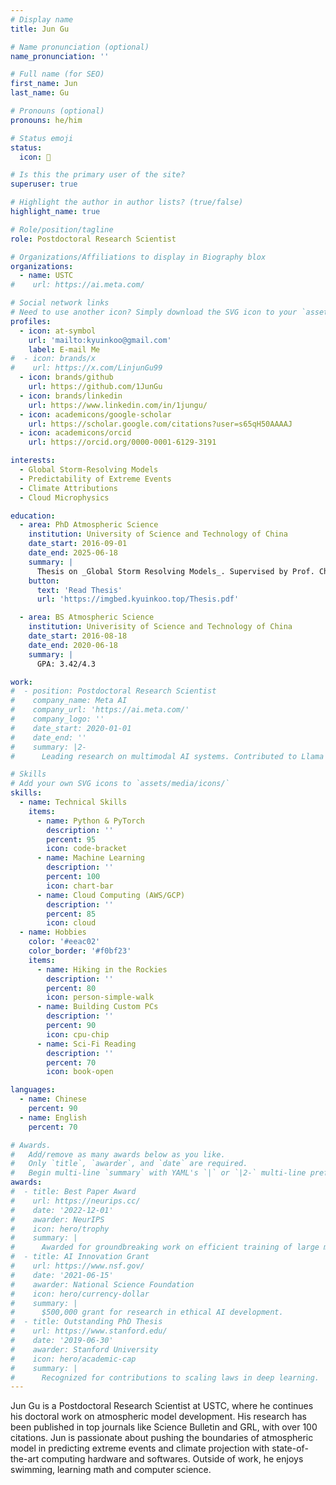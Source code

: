```yaml
---
# Display name
title: Jun Gu

# Name pronunciation (optional)
name_pronunciation: ''

# Full name (for SEO)
first_name: Jun
last_name: Gu

# Pronouns (optional)
pronouns: he/him

# Status emoji
status:
  icon: 🚀

# Is this the primary user of the site?
superuser: true

# Highlight the author in author lists? (true/false)
highlight_name: true

# Role/position/tagline
role: Postdoctoral Research Scientist

# Organizations/Affiliations to display in Biography blox
organizations:
  - name: USTC
#    url: https://ai.meta.com/

# Social network links
# Need to use another icon? Simply download the SVG icon to your `assets/media/icons/` folder.
profiles:
  - icon: at-symbol
    url: 'mailto:kyuinkoo@gmail.com'
    label: E-mail Me
#  - icon: brands/x
#    url: https://x.com/LinjunGu99
  - icon: brands/github
    url: https://github.com/1JunGu
  - icon: brands/linkedin
    url: https://www.linkedin.com/in/1jungu/
  - icon: academicons/google-scholar
    url: https://scholar.google.com/citations?user=s65qH50AAAAJ
  - icon: academicons/orcid
    url: https://orcid.org/0000-0001-6129-3191

interests:
  - Global Storm-Resolving Models
  - Predictability of Extreme Events
  - Climate Attributions
  - Cloud Microphysics

education:
  - area: PhD Atmospheric Science
    institution: University of Science and Technology of China
    date_start: 2016-09-01
    date_end: 2025-06-18
    summary: |
      Thesis on _Global Storm Resolving Models_. Supervised by Prof. Chun Zhao. Published 4 papers in Science Bulletin, ERL and GRL.
    button:
      text: 'Read Thesis'
      url: 'https://imgbed.kyuinkoo.top/Thesis.pdf'

  - area: BS Atmospheric Science
    institution: Univerisity of Science and Technology of China
    date_start: 2016-08-18
    date_end: 2020-06-18
    summary: |
      GPA: 3.42/4.3

work:
#  - position: Postdoctoral Research Scientist
#    company_name: Meta AI
#    company_url: 'https://ai.meta.com/'
#    company_logo: ''
#    date_start: 2020-01-01
#    date_end: ''
#    summary: |2-
#      Leading research on multimodal AI systems. Contributed to Llama 2 and other open-source models. 50+ citations in 3 years.

# Skills
# Add your own SVG icons to `assets/media/icons/`
skills:
  - name: Technical Skills
    items:
      - name: Python & PyTorch
        description: ''
        percent: 95
        icon: code-bracket
      - name: Machine Learning
        description: ''
        percent: 100
        icon: chart-bar
      - name: Cloud Computing (AWS/GCP)
        description: ''
        percent: 85
        icon: cloud
  - name: Hobbies
    color: '#eeac02'
    color_border: '#f0bf23'
    items:
      - name: Hiking in the Rockies
        description: ''
        percent: 80
        icon: person-simple-walk
      - name: Building Custom PCs
        description: ''
        percent: 90
        icon: cpu-chip
      - name: Sci-Fi Reading
        description: ''
        percent: 70
        icon: book-open

languages:
  - name: Chinese
    percent: 90
  - name: English
    percent: 70

# Awards.
#   Add/remove as many awards below as you like.
#   Only `title`, `awarder`, and `date` are required.
#   Begin multi-line `summary` with YAML's `|` or `|2-` multi-line prefix and indent 2 spaces below.
awards:
#  - title: Best Paper Award
#    url: https://neurips.cc/
#    date: '2022-12-01'
#    awarder: NeurIPS
#    icon: hero/trophy
#    summary: |
#      Awarded for groundbreaking work on efficient training of large models.
#  - title: AI Innovation Grant
#    url: https://www.nsf.gov/
#    date: '2021-06-15'
#    awarder: National Science Foundation
#    icon: hero/currency-dollar
#    summary: |
#      $500,000 grant for research in ethical AI development.
#  - title: Outstanding PhD Thesis
#    url: https://www.stanford.edu/
#    date: '2019-06-30'
#    awarder: Stanford University
#    icon: hero/academic-cap
#    summary: |
#      Recognized for contributions to scaling laws in deep learning.
---
```


Jun Gu is a Postdoctoral Research Scientist at USTC, where he continues his doctoral work on atmospheric model development. His research has been published in top journals like Science Bulletin and GRL, with over 100 citations. Jun is passionate about pushing the boundaries of atmospheric model in predicting extreme events and climate projection with state-of-the-art computing hardware and softwares. Outside of work, he enjoys swimming, learning math and computer science.

